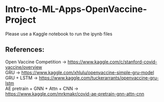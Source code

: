 # Intro-to-ML-Apps-OpenVaccine-Project
Please use a Kaggle notebook to run the ipynb files

## References:  
Open Vaccine Competition -> https://www.kaggle.com/c/stanford-covid-vaccine/overview  
GRU -> https://www.kaggle.com/xhlulu/openvaccine-simple-gru-model  
GRU + LSTM -> https://www.kaggle.com/tuckerarrants/openvaccine-gru-lstm  
AE pretrain + GNN + Attn + CNN -> https://www.kaggle.com/mrkmakr/covid-ae-pretrain-gnn-attn-cnn  
